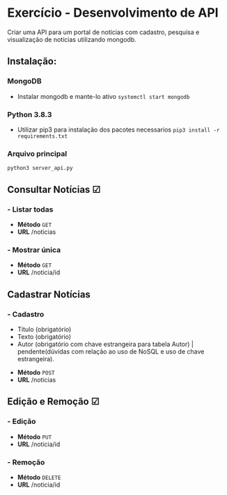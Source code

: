 # Exercício - Desenvolvimento de API 
 Criar uma API para um portal de notícias com cadastro, pesquisa e visualização de notícias utilizando mongodb.
 ## Instalação:
 ### MongoDB
 - Instalar mongodb e mante-lo ativo
  `systemctl start mongodb`
 ### Python 3.8.3
 - Utilizar pip3 para instalação dos pacotes necessarios
  `pip3 install -r requirements.txt`
 ### Arquivo principal
 `python3 server_api.py`
 
 ## Consultar Notícias ☑
 ### - Listar todas
 * **Método**
 `GET`
 * **URL**
  /noticias
 ### - Mostrar única
 * **Método**
 `GET`
 * **URL**
 /noticia/id
## Cadastrar Notícias
 ### - Cadastro
 - Título (obrigatório)
 - Texto (obrigatório)
 - Autor (obrigatório com chave estrangeira para tabela Autor) | 
     pendente(dúvidas com relação ao uso de NoSQL e uso de chave estrangeira).
  * **Método**
 `POST`
 * **URL**
 /noticias
 ## Edição e Remoção ☑
 ### - Edição
  * **Método**
 `PUT`
  * **URL**
 /noticia/id
 ### - Remoção
 * **Método**
 `DELETE`
  * **URL**
 /noticia/id
